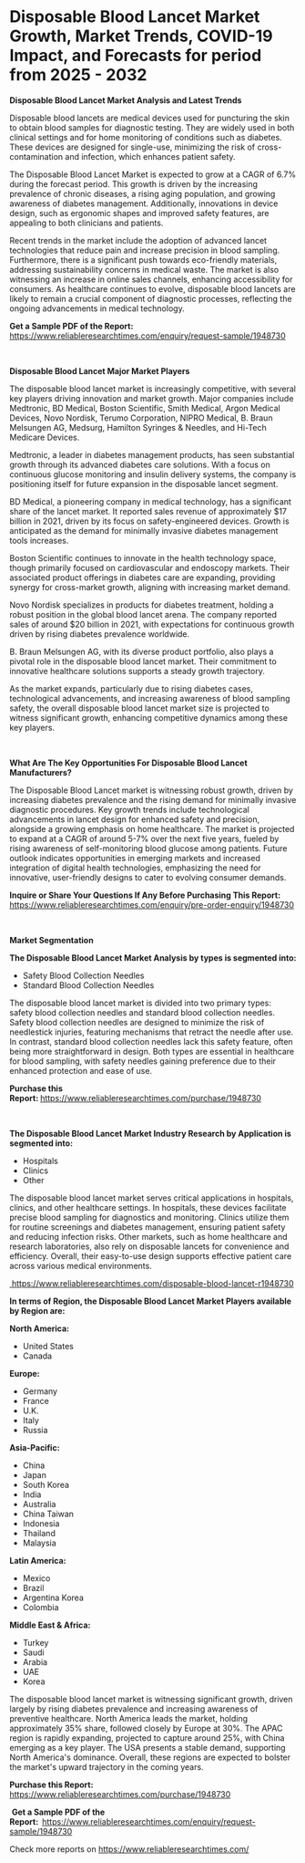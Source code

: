 <p><h1>Disposable Blood Lancet Market Growth, Market Trends, COVID-19 Impact, and Forecasts for period from 2025 - 2032</h1></p><p><strong>Disposable Blood Lancet Market Analysis and Latest Trends</strong></p>
<p><p>Disposable blood lancets are medical devices used for puncturing the skin to obtain blood samples for diagnostic testing. They are widely used in both clinical settings and for home monitoring of conditions such as diabetes. These devices are designed for single-use, minimizing the risk of cross-contamination and infection, which enhances patient safety.</p><p>The Disposable Blood Lancet Market is expected to grow at a CAGR of 6.7% during the forecast period. This growth is driven by the increasing prevalence of chronic diseases, a rising aging population, and growing awareness of diabetes management. Additionally, innovations in device design, such as ergonomic shapes and improved safety features, are appealing to both clinicians and patients.</p><p>Recent trends in the market include the adoption of advanced lancet technologies that reduce pain and increase precision in blood sampling. Furthermore, there is a significant push towards eco-friendly materials, addressing sustainability concerns in medical waste. The market is also witnessing an increase in online sales channels, enhancing accessibility for consumers. As healthcare continues to evolve, disposable blood lancets are likely to remain a crucial component of diagnostic processes, reflecting the ongoing advancements in medical technology.</p></p>
<p><strong>Get a Sample PDF of the Report:&nbsp;</strong> <a href="https://www.reliableresearchtimes.com/enquiry/request-sample/1948730?utm_campaign=2009&utm_medium=2&utm_source=Github&utm_content=ia&utm_term=04032025&utm_id=disposable-blood-lancet">https://www.reliableresearchtimes.com/enquiry/request-sample/1948730</a></p>
<p>&nbsp;</p>
<p><strong>Disposable Blood Lancet Major Market Players</strong></p>
<p><p>The disposable blood lancet market is increasingly competitive, with several key players driving innovation and market growth. Major companies include Medtronic, BD Medical, Boston Scientific, Smith Medical, Argon Medical Devices, Novo Nordisk, Terumo Corporation, NIPRO Medical, B. Braun Melsungen AG, Medsurg, Hamilton Syringes & Needles, and Hi-Tech Medicare Devices.</p><p>Medtronic, a leader in diabetes management products, has seen substantial growth through its advanced diabetes care solutions. With a focus on continuous glucose monitoring and insulin delivery systems, the company is positioning itself for future expansion in the disposable lancet segment.</p><p>BD Medical, a pioneering company in medical technology, has a significant share of the lancet market. It reported sales revenue of approximately $17 billion in 2021, driven by its focus on safety-engineered devices. Growth is anticipated as the demand for minimally invasive diabetes management tools increases.</p><p>Boston Scientific continues to innovate in the health technology space, though primarily focused on cardiovascular and endoscopy markets. Their associated product offerings in diabetes care are expanding, providing synergy for cross-market growth, aligning with increasing market demand.</p><p>Novo Nordisk specializes in products for diabetes treatment, holding a robust position in the global blood lancet arena. The company reported sales of around $20 billion in 2021, with expectations for continuous growth driven by rising diabetes prevalence worldwide.</p><p>B. Braun Melsungen AG, with its diverse product portfolio, also plays a pivotal role in the disposable blood lancet market. Their commitment to innovative healthcare solutions supports a steady growth trajectory.</p><p>As the market expands, particularly due to rising diabetes cases, technological advancements, and increasing awareness of blood sampling safety, the overall disposable blood lancet market size is projected to witness significant growth, enhancing competitive dynamics among these key players.</p></p>
<p>&nbsp;</p>
<p><strong>What Are The Key Opportunities For Disposable Blood Lancet Manufacturers?</strong></p>
<p><p>The Disposable Blood Lancet market is witnessing robust growth, driven by increasing diabetes prevalence and the rising demand for minimally invasive diagnostic procedures. Key growth trends include technological advancements in lancet design for enhanced safety and precision, alongside a growing emphasis on home healthcare. The market is projected to expand at a CAGR of around 5-7% over the next five years, fueled by rising awareness of self-monitoring blood glucose among patients. Future outlook indicates opportunities in emerging markets and increased integration of digital health technologies, emphasizing the need for innovative, user-friendly designs to cater to evolving consumer demands.</p></p>
<p><strong>Inquire or Share Your Questions If Any Before Purchasing This Report:</strong> <a href="https://www.reliableresearchtimes.com/enquiry/pre-order-enquiry/1948730?utm_campaign=2009&utm_medium=2&utm_source=Github&utm_content=ia&utm_term=04032025&utm_id=disposable-blood-lancet">https://www.reliableresearchtimes.com/enquiry/pre-order-enquiry/1948730</a></p>
<p>&nbsp;</p>
<p><strong>Market Segmentation</strong></p>
<p><strong>The Disposable Blood Lancet Market Analysis by types is segmented into:</strong></p>
<p><ul><li>Safety Blood Collection Needles</li><li>Standard Blood Collection Needles</li></ul></p>
<p><p>The disposable blood lancet market is divided into two primary types: safety blood collection needles and standard blood collection needles. Safety blood collection needles are designed to minimize the risk of needlestick injuries, featuring mechanisms that retract the needle after use. In contrast, standard blood collection needles lack this safety feature, often being more straightforward in design. Both types are essential in healthcare for blood sampling, with safety needles gaining preference due to their enhanced protection and ease of use.</p></p>
<p><strong>Purchase this Report:&nbsp;</strong><a href="https://www.reliableresearchtimes.com/purchase/1948730?utm_campaign=2009&utm_medium=2&utm_source=Github&utm_content=ia&utm_term=04032025&utm_id=disposable-blood-lancet">https://www.reliableresearchtimes.com/purchase/1948730</a></p>
<p>&nbsp;</p>
<p><strong>The Disposable Blood Lancet Market Industry Research by Application is segmented into:</strong></p>
<p><ul><li>Hospitals</li><li>Clinics</li><li>Other</li></ul></p>
<p><p>The disposable blood lancet market serves critical applications in hospitals, clinics, and other healthcare settings. In hospitals, these devices facilitate precise blood sampling for diagnostics and monitoring. Clinics utilize them for routine screenings and diabetes management, ensuring patient safety and reducing infection risks. Other markets, such as home healthcare and research laboratories, also rely on disposable lancets for convenience and efficiency. Overall, their easy-to-use design supports effective patient care across various medical environments.</p></p>
<p><a href="https://www.reliableresearchtimes.com/disposable-blood-lancet-r1948730?utm_campaign=2009&utm_medium=2&utm_source=Github&utm_content=ia&utm_term=04032025&utm_id=disposable-blood-lancet">&nbsp;https://www.reliableresearchtimes.com/disposable-blood-lancet-r1948730</a></p>
<p><strong>In terms of Region, the Disposable Blood Lancet Market Players available by Region are:</strong></p>
<p>
    <p> <strong> North America: </strong>
        <ul>
            <li>United States</li>
            <li>Canada</li>
        </ul>
        </p> 
    <p> <strong> Europe: </strong>
        <ul>
            <li>Germany</li>
            <li>France</li>
            <li>U.K.</li>
            <li>Italy</li>
            <li>Russia</li>
        </ul>
        </p> 
    <p> <strong> Asia-Pacific: </strong>
        <ul>
            <li>China</li>
            <li>Japan</li>
            <li>South Korea</li>
            <li>India</li>
            <li>Australia</li>
            <li>China Taiwan</li>
            <li>Indonesia</li>
            <li>Thailand</li>
            <li>Malaysia</li>
        </ul>
        </p> 
    <p> <strong> Latin America: </strong>
        <ul>
            <li>Mexico</li>
            <li>Brazil</li>
            <li>Argentina Korea</li>
            <li>Colombia</li>
        </ul>
        </p> 
    <p> <strong> Middle East & Africa: </strong>
        <ul>
            <li>Turkey</li>
            <li>Saudi</li>
            <li>Arabia</li>
            <li>UAE</li>
            <li>Korea</li>
        </ul>
    </p>
    </p>
<p><p>The disposable blood lancet market is witnessing significant growth, driven largely by rising diabetes prevalence and increasing awareness of preventive healthcare. North America leads the market, holding approximately 35% share, followed closely by Europe at 30%. The APAC region is rapidly expanding, projected to capture around 25%, with China emerging as a key player. The USA presents a stable demand, supporting North America's dominance. Overall, these regions are expected to bolster the market's upward trajectory in the coming years.</p></p>
<p><strong>Purchase this Report: </strong><a href="https://www.reliableresearchtimes.com/purchase/1948730?utm_campaign=2009&utm_medium=2&utm_source=Github&utm_content=ia&utm_term=04032025&utm_id=disposable-blood-lancet">https://www.reliableresearchtimes.com/purchase/1948730</a></p>
<p>&nbsp;<strong>Get a Sample PDF of the Report:&nbsp;&nbsp;</strong><a href="https://www.reliableresearchtimes.com/enquiry/request-sample/1948730?utm_campaign=2009&utm_medium=2&utm_source=Github&utm_content=ia&utm_term=04032025&utm_id=disposable-blood-lancet">https://www.reliableresearchtimes.com/enquiry/request-sample/1948730</a></p>
<p><strong></strong></p>
<p>Check more reports on <a href="https://www.reliableresearchtimes.com/?utm_campaign=2009&utm_medium=2&utm_source=Github&utm_content=ia&utm_term=04032025&utm_id=disposable-blood-lancet">https://www.reliableresearchtimes.com/</a></p>
